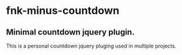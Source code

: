 # fnk-minus-countdown
## Minimal countdown jquery plugin.

This is a personal countdown jquery pluging used in multiple projects.